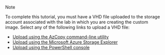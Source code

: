 > [!NOTE] 
> 
> To complete this tutorial, you must have a VHD file uploaded to the storage account associated with the lab in which you are creating the custom image. Select any of the following links to upload a VHD file:
> 
> - [Upload using the AzCopy command-line utility](../articles/devtest-lab/devtest-lab-upload-vhd-using-azcopy.md)
> - [Upload using the Microsoft Azure Storage Explorer](../articles/devtest-lab/devtest-lab-upload-vhd-using-storage-explorer.md)
> - [Upload using the PowerShell console](../articles/devtest-lab/devtest-lab-upload-vhd-using-powershell.md)
